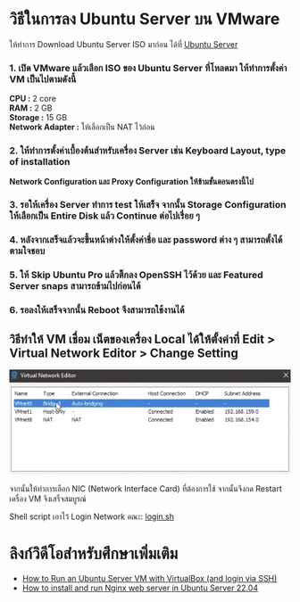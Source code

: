 # วิธีในการลง Ubuntu Server บน VMware

ให้ทำการ Download Ubuntu Server ISO มาก่อน
ได้ที่ [Ubuntu Server](https://ubuntu.com/download/server)

### 1. เปิด VMware แล้วเลือก ISO ของ Ubuntu Server ที่โหลดมา ให้ทำการตั้งค่า VM เป็นไปตามดังนี้

**CPU :** 2 core  
**RAM :** 2 GB  
**Storage :** 15 GB  
**Network Adapter :** ให้เลือกเป็น NAT ไว้ก่อน

### 2. ให้ทำการตั้งค่าเบื้องต้นสำหรับเครื่อง Server เช่น Keyboard Layout, type of installation

**Network Configuration และ Proxy Configuration ให้ข้ามขั้นตอนตรงนี้ไป**


### 3. รอให้เครื่อง Server ทำการ test ให้เสร็จ จากนั้น Storage Configuration ให้เลือกเป็น Entire Disk แล้ว Continue ต่อไปเรื่อย ๆ

### 4. หลังจากเสร็จแล้วจะขึ้นหน้าต่างให้ตั้งค่าชื่อ และ password ต่าง ๆ สามารถตั้งได้ตามใจชอบ

### 5. ให้ Skip Ubuntu Pro แล้วติ๊กลง OpenSSH ไว้ด้วย และ Featured Server snaps สามารถข้ามไปก่อนได้

### 6. รอลงให้เสร็จจากนั้น Reboot จึงสามารถใช้งานได้

## วิธีทำให้ VM เชื่อม เน็ตของเครื่อง Local ได้ให้ตั้งค่าที่ Edit > Virtual Network Editor > Change Setting

![image](Files/image-1.png)

จากนั้นให้ทำการเลือก NIC (Network Interface Card) ที่ต้องการใช้ จากนั้นจึงกด Restart เครื่อง VM จึงเสร็จสมบูรณ์

Shell script เอาไว้ Login Network คณะ: [login.sh](Files/login.sh)


# ลิงก์วิดีโอสำหรับศึกษาเพิ่มเติม

- [How to Run an Ubuntu Server VM with VirtualBox (and login via SSH)](https://youtu.be/wqm_DXh0PlQ?si=Z0rwmR4-Vhp18Aik)
- [How to install and run Nginx web server in Ubuntu Server 22.04](https://youtu.be/nxvNSPyhMOE?si=qu7N7shz0x28mRO2)
